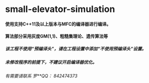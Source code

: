 # small-elevator-simulation
#### 使用支持C++11及以上版本与MFC的编译器进行编译。

#### 算法部分采用灰度GM(1,1)、粗糙集理论、遗传算法等

##### 该工程不使用“预编译头”，请在工程设置中添加“不使用预编译头”设置。

##### 未修改程序的前提下，不建议开启编译器优化。

###### 有需要请联系  罗**QQ： 842474373 


